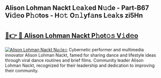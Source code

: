 ## Alison Lohman Nackt L𝚎a𝚔ed N𝚞𝚍e - Part-B67 Vi𝚍𝚎o P𝚑𝚘tos - H𝚘𝚝 O𝚗𝚕yf𝚊ns L𝚎a𝚔s zi5Hn

# <h2><a href="http://kfddbc.oniu.top/?m=Alison+Lohman+Nackt">🔗👉 🔴 Alison Lohman Nackt P𝚑ot𝚘𝚜 V𝚒d𝚎o</a></h2>

[![Alison Lohman Nackt Nu𝚍e𝚜](https://i.imgur.com/0qMVB7G.gif)](http://kfddbc.oniu.top/?m=Alison+Lohman+Nackt)
Cybernetic performer and multimedia innovator Alison Lohman Nackt, famed for sharing dance and lifestyle ideas through viral dance routines and brief films. Community leader Alison Lohman Nackt, recognized for their leadership and dedication to improving their community.  
